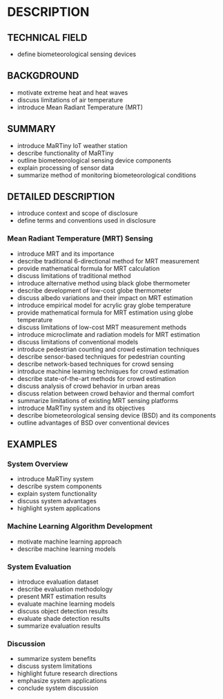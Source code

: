 # DESCRIPTION

## TECHNICAL FIELD

- define biometeorological sensing devices

## BACKGDROUND

- motivate extreme heat and heat waves
- discuss limitations of air temperature
- introduce Mean Radiant Temperature (MRT)

## SUMMARY

- introduce MaRTiny IoT weather station
- describe functionality of MaRTiny
- outline biometeorological sensing device components
- explain processing of sensor data
- summarize method of monitoring biometeorological conditions

## DETAILED DESCRIPTION

- introduce context and scope of disclosure
- define terms and conventions used in disclosure

### Mean Radiant Temperature (MRT) Sensing

- introduce MRT and its importance
- describe traditional 6-directional method for MRT measurement
- provide mathematical formula for MRT calculation
- discuss limitations of traditional method
- introduce alternative method using black globe thermometer
- describe development of low-cost globe thermometer
- discuss albedo variations and their impact on MRT estimation
- introduce empirical model for acrylic gray globe temperature
- provide mathematical formula for MRT estimation using globe temperature
- discuss limitations of low-cost MRT measurement methods
- introduce microclimate and radiation models for MRT estimation
- discuss limitations of conventional models
- introduce pedestrian counting and crowd estimation techniques
- describe sensor-based techniques for pedestrian counting
- describe network-based techniques for crowd sensing
- introduce machine learning techniques for crowd estimation
- describe state-of-the-art methods for crowd estimation
- discuss analysis of crowd behavior in urban areas
- discuss relation between crowd behavior and thermal comfort
- summarize limitations of existing MRT sensing platforms
- introduce MaRTiny system and its objectives
- describe biometeorological sensing device (BSD) and its components
- outline advantages of BSD over conventional devices

## EXAMPLES

### System Overview

- introduce MaRTiny system
- describe system components
- explain system functionality
- discuss system advantages
- highlight system applications

### Machine Learning Algorithm Development

- motivate machine learning approach
- describe machine learning models

### System Evaluation

- introduce evaluation dataset
- describe evaluation methodology
- present MRT estimation results
- evaluate machine learning models
- discuss object detection results
- evaluate shade detection results
- summarize evaluation results

### Discussion

- summarize system benefits
- discuss system limitations
- highlight future research directions
- emphasize system applications
- conclude system discussion

